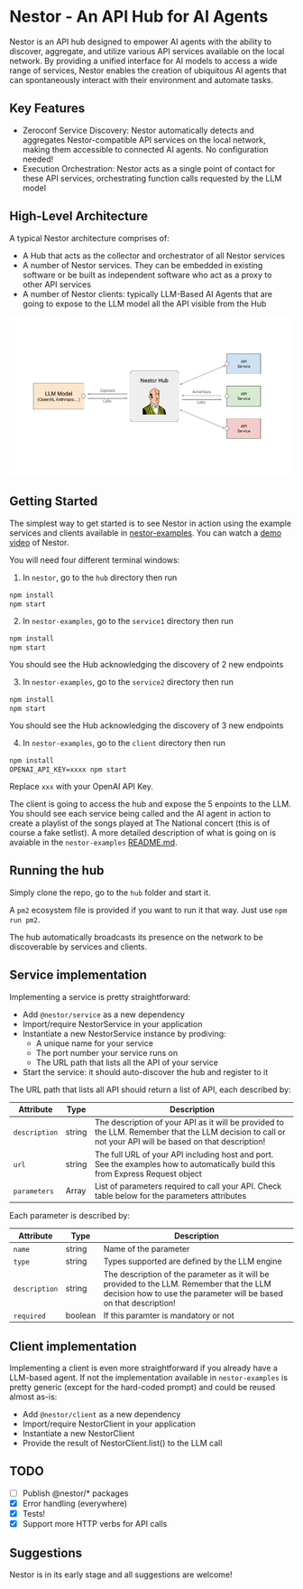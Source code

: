 # Nestor - An API Hub for AI Agents

Nestor is an API hub designed to empower AI agents with the ability to discover, aggregate, and utilize various API services available on the local network. By providing a unified interface for AI models to access a wide range of services, Nestor enables the creation of ubiquitous AI agents that can spontaneously interact with their environment and automate tasks.

## Key Features

* Zeroconf Service Discovery: Nestor automatically detects and aggregates Nestor-compatible API services on the local network, making them accessible to connected AI agents. No configuration needed!
* Execution Orchestration: Nestor acts as a single point of contact for these API services, orchestrating function calls requested by the LLM model

## High-Level Architecture

A typical Nestor architecture comprises of:

- A Hub that acts as the collector and orchestrator of all Nestor services
- A number of Nestor services. They can be embedded in existing software or be built as independent software who act as a proxy to other API services
- A number of Nestor clients: typically LLM-Based AI Agents that are going to expose to the LLM model all the API visible from the Hub

<img src="doc/architecture.png" >

## Getting Started

The simplest way to get started is to see Nestor in action using the example services and clients available in [nestor-examples](https://github.com/nbonamy/nestor-examples). You can watch a [demo video](https://youtu.be/qPjsabr4dfo) of Nestor.

You will need four different terminal windows:

1. In `nestor`, go to the `hub` directory then run
```
npm install
npm start
```

2. In `nestor-examples`, go to the `service1` directory then run
```
npm install
npm start
```

  You should see the Hub acknowledging the discovery of 2 new endpoints

3. In `nestor-examples`, go to the `service2` directory then run
```
npm install
npm start
```

  You should see the Hub acknowledging the discovery of 3 new endpoints

4. In `nestor-examples`, go to the `client` directory then run
```
npm install
OPENAI_API_KEY=xxxx npm start
```

Replace `xxx` with your OpenAI API Key.

The client is going to access the hub and expose the 5 enpoints to the LLM. You should see each service being called and the AI agent in action to create a playlist of the songs played at The National concert (this is of course a fake setlist). A more detailed description of what is going on is avaiable in the `nestor-examples` [README.md](https://github.com/nbonamy/nestor-examples/blob/main/README.md).

## Running the hub

Simply clone the repo, go to the `hub` folder and start it.

A `pm2` ecosystem file is provided if you want to run it that way. Just use `npm run pm2`.

The hub automatically broadcasts its presence on the network to be discoverable by services and clients.

## Service implementation

Implementing a service is pretty straightforward:
- Add `@nestor/service` as a new dependency
- Import/require NestorService in your application
- Instantiate a new NestorService instance by prodiving:
  - A unique name for your service
  - The port number your service runs on
  - The URL path that lists all the API of your service
- Start the service: it should auto-discover the hub and register to it

The URL path that lists all API should return a list of API, each described by:

| Attribute | Type | Description |
|-----------|------|-------------|
| `description` | string | The description of your API as it will be provided to the LLM. Remember that the LLM decision to call or not your API will be based on that description!|
| `url` | string | The full URL of your API including host and port. See the examples how to automatically build this from Express Request object|
| `parameters` | Array | List of parameters required to call your API. Check table below for the parameters attributes|

Each parameter is described by:

| Attribute | Type | Description |
|-----------|------|-------------|
| `name` | string | Name of the parameter |
| `type` | string | Types supported are defined by the LLM engine |
| `description` | string | The description of the parameter as it will be provided to the LLM. Remember that the LLM decision how to use the parameter will be based on that description!|
| `required` | boolean | If this paramter is mandatory or not|

## Client implementation

Implementing a client is even more straightforward if you already have a LLM-based agent. If not the implementation available in `nestor-examples` is pretty generic (except for the hard-coded prompt) and could be reused almost as-is:

- Add `@nestor/client` as a new dependency
- Import/require NestorClient in your application
- Instantiate a new NestorClient
- Provide the result of NestorClient.list() to the LLM call

## TODO

- [ ] Publish @nestor/* packages
- [X] Error handling (everywhere)
- [X] Tests!
- [x] Support more HTTP verbs for API calls

## Suggestions

Nestor is in its early stage and all suggestions are welcome!
